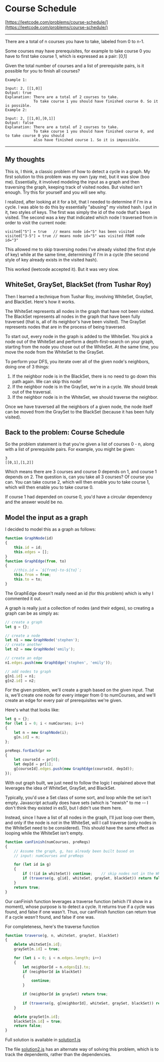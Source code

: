 # Course Schedule

[https://leetcode.com/problems/course-schedule/](https://leetcode.com/problems/course-schedule/)

---
There are a total of n courses you have to take, labeled from 0 to n-1.

Some courses may have prerequisites, for example to take course 0 you have to first take course 1, which is expressed as a pair: [0,1]

Given the total number of courses and a list of prerequisite pairs, is it possible for you to finish all courses?
```
Example 1:

Input: 2, [[1,0]] 
Output: true
Explanation: There are a total of 2 courses to take. 
             To take course 1 you should have finished course 0. So it is possible.
Example 2:

Input: 2, [[1,0],[0,1]]
Output: false
Explanation: There are a total of 2 courses to take. 
             To take course 1 you should have finished course 0, and to take course 0 you should
             also have finished course 1. So it is impossible.
```
---

## My thoughts

This is, I think, a classic problem of how to detect a cycle in a graph.  My first solution to this problem was my own (yay me), but it was slow (boo me).  Essentially, it involved modeling the input as a graph and then traversing the graph, keeping track of visited nodes.  But visited isn't enough.  Try this for yourself and you will see why.

I realized, after looking at it for a bit, that I needed to determine if I'm in a cycle.  I was able to do this by essentially "abusing" my visited hash.  I put in it, two styles of keys.  The first was simply the id of the node that's been visited.  The second was a key that indicated which node I traversed from in order to visit the current node:

```
visited["5"] = true   // means node id="5" has been visited
visited["3-5"] = true // means node id="5" was visited FROM node id="3"
```

This allowed me to skip traversing nodes I've already visited (the first style of key) while at the same time, determining if I'm in a cycle (the second style of key already exists in the visited hash).

This worked (leetcode accepted it).  But it was very slow.

## WhiteSet, GraySet, BlackSet (from Tushar Roy)

Then I learned a technique from Tushar Roy, involving WhiteSet, GraySet, and BlackSet. Here's how it works.

The WhiteSet represents all nodes in the graph that have not been visited.  The BlackSet represents all nodes in the graph that have been fully traversed (that is, all of its neighbor's have been visited).  The GraySet represents nodes that are in the process of being traversed.

To start out, every node in the graph is added to the WhiteSet.  You pick a node out of the WhiteSet and perform a depth-first-search on your graph, starting from the node you chose out of the WhiteSet.  At the same time, you move the node from the WhiteSet to the GraySet.

To perform your DFS, you iterate over all of the given node's neighbors, doing one of 3 things:

1. If the neighbor node is in the BlackSet, there is no need to go down this path again. We can skip this node!
2. If the neighbor node is in the GraySet, we're in a cycle. We should break out of the traversal.
3. If the neighbor node is in the WhiteSet, we should traverse the neighbor.

Once we have traversed all the neighbors of a given node, the node itself can be moved from the GraySet to the BlackSet (because it has been fully visited).

## Back to the problem: Course Schedule

So the problem statement is that you're given a list of courses 0 - n, along with a list of prerequisite pairs.  For example, you might be given:

```
3
[[0,1],[1,2]]
```

Which means there are 3 courses and course 0 depends on 1, and course 1 depends on 2.  The question is, can you take all 3 courses?  Of course you can. You can take course 2, which will then enable you to take course 1, which will then enable you to take course 0.

If course 1 had depended on course 0, you'd have a circular dependency and the answer would be no.

## Model the input as a graph

I decided to model this as a graph as follows:

```javascript
function GraphNode(id)
{
    this.id = id;
    this.edges = [];
}
function GraphEdge(from, to)
{
    //this.id = `${from}-to-${to}`;
    this.from = from;
    this.to = to;        
}
```

The GraphEdge doesn't really need an id (for this problem) which is why I commented it out.

A graph is really just a collection of nodes (and their edges), so creating a graph can be as simply as:

```javascript
// create a graph
let g = {};

// create a node
let n1 = new GraphNode('stephen');
// create another
let n2 = new GraphNode('emily');

// create an edge
n1.edges.push(new GraphEdge('stephen', 'emily'));

// add nodes to graph
g[n1.id] = n1;
g[n2.id] = n2;
```

For the given problem, we'll create a graph based on the given input. That is, we'll create one node for every integer from 0 to numCourses, and we'll create an edge for every pair of prerequisites we're given.

Here's what that looks like:

```javascript
let g = {};
for (let i = 0; i < numCourses; i++)
{
	let n = new GraphNode(i);
	g[n.id] = n;
};

preReqs.forEach(pr =>
{
	let courseId = pr[0];
	let depId = pr[1];
	g[courseId].edges.push(new GraphEdge(courseId, depId));
});
```

With out graph built, we just need to follow the logic I explained above that leverages the idea of WhiteSet, GraySet, and BlackSet.

Typically, you'd use a Set class of some sort, and loop while the set isn't empty.  Javascript actually does have sets (which is "newish" to me -- I don't think they existed in es5), but I didn't use them here.

Instead, since I have a list of all nodes in the graph, I'll just loop over them, and only if the node is *not* in the WhiteSet, will I call traverse (only nodes in the WhiteSet need to be considered).  This should have the same effect as looping while the WhiteSet isn't empty.  

```javascript
function canFinish(numCourses, preReqs)
{
    // Assume the graph, g, has already been built based on
    // input: numCourses and preReqs

    for (let id in g)
    {
        if (!(id in whiteSet)) continue;	// skip nodes not in the WhiteSet
        if (traverse(g, g[id], whiteSet, graySet, blackSet)) return false;
    }
    return true;
}
```

Our canFinish function leverages a traverse function (which I'll show in a moment), whose purpose is to detect a cycle.  It returns true if a cycle was found, and false if one wasn't.  Thus, our canFinish function can return true if a cycle *wasn't* found, and false if one was.

For completeness, here's the traverse function

```javascript
function traverse(g, n, whiteSet, graySet, blackSet)
{
    delete whiteSet[n.id];
    graySet[n.id] = true;

    for (let i = 0; i < n.edges.length; i++)
    {
        let neighborId = n.edges[i].to;
        if (neighborId in blackSet)
        {
            continue;
        }

        if (neighborId in graySet) return true;
        
        if (traverse(g, g[neighborId], whiteSet, graySet, blackSet)) return true;
    }

    delete graySet[n.id];
    blackSet[n.id] = true;
    return false;
}
```

Full solution is available in [solution1.js](solution1.js)

The file [solution2.js](solution2.js) has an alternate way of solving this problem, which is to track the dependents, rather than the dependencies.